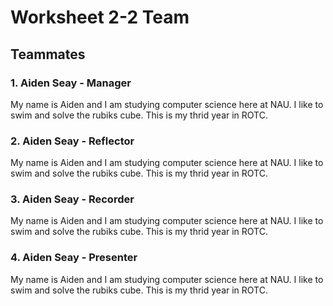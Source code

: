 # Worksheet 2-2 Team
## Teammates
### 1. Aiden Seay - Manager
My name is Aiden and I am studying computer science here at NAU. I like to swim
and solve the rubiks cube. This is my thrid year in ROTC.

### 2. Aiden Seay - Reflector
My name is Aiden and I am studying computer science here at NAU. I like to swim
and solve the rubiks cube. This is my thrid year in ROTC.

### 3. Aiden Seay - Recorder
My name is Aiden and I am studying computer science here at NAU. I like to swim
and solve the rubiks cube. This is my thrid year in ROTC.

### 4. Aiden Seay - Presenter
My name is Aiden and I am studying computer science here at NAU. I like to swim
and solve the rubiks cube. This is my thrid year in ROTC.
